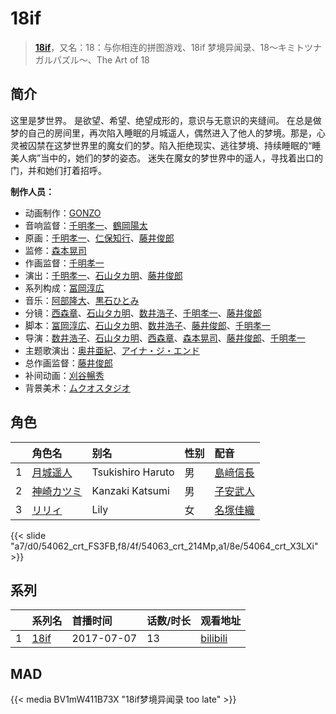 # 18if


> <u>**[18if](https://bgm.tv/subject/200084)**</u>，又名：18：与你相连的拼图游戏、18if 梦境异闻录、18～キミトツナガルパズル～、The Art of 18

## 简介

这里是梦世界。
是欲望、希望、绝望成形的，意识与无意识的夹缝间。
在总是做梦的自己的房间里，再次陷入睡眠的月城遥人，偶然进入了他人的梦境。那是，心灵被囚禁在这梦世界里的魔女们的梦。陷入拒绝现实、逃往梦境、持续睡眠的“睡美人病”当中的，她们的梦的姿态。
迷失在魔女的梦世界中的遥人，寻找着出口的门，并和她们打着招呼。

**制作人员：**
- 动画制作：[GONZO](https://bgm.tv/person/541)
- 音响监督：[千明孝一](https://bgm.tv/person/61)、[鶴岡陽太](https://bgm.tv/person/29)
- 原画：[千明孝一](https://bgm.tv/person/61)、[仁保知行](https://bgm.tv/person/12432)、[藤井俊郎](https://bgm.tv/person/28315)
- 监修：[森本晃司](https://bgm.tv/person/2301)
- 作画监督：[千明孝一](https://bgm.tv/person/61)
- 演出：[千明孝一](https://bgm.tv/person/61)、[石山タカ明](https://bgm.tv/person/991)、[藤井俊郎](https://bgm.tv/person/28315)
- 系列构成：[冨岡淳広](https://bgm.tv/person/498)
- 音乐：[阿部隆大](https://bgm.tv/person/13040)、[黒石ひとみ](https://bgm.tv/person/2383)
- 分镜：[西森章](https://bgm.tv/person/1349)、[石山タカ明](https://bgm.tv/person/991)、[数井浩子](https://bgm.tv/person/572)、[千明孝一](https://bgm.tv/person/61)、[藤井俊郎](https://bgm.tv/person/28315)
- 脚本：[冨岡淳広](https://bgm.tv/person/498)、[石山タカ明](https://bgm.tv/person/991)、[数井浩子](https://bgm.tv/person/572)、[藤井俊郎](https://bgm.tv/person/28315)、[千明孝一](https://bgm.tv/person/61)
- 导演：[数井浩子](https://bgm.tv/person/572)、[石山タカ明](https://bgm.tv/person/991)、[西森章](https://bgm.tv/person/1349)、[森本晃司](https://bgm.tv/person/2301)、[藤井俊郎](https://bgm.tv/person/28315)、[千明孝一](https://bgm.tv/person/61)
- 主题歌演出：[奥井亜紀](https://bgm.tv/person/10843)、[アイナ・ジ・エンド](https://bgm.tv/person/57462)
- 总作画监督：[藤井俊郎](https://bgm.tv/person/28315)
- 补间动画：[刈谷暢秀](https://bgm.tv/person/41612)
- 背景美术：[ムクオスタジオ](https://bgm.tv/person/63928)

## 角色

|     |   角色名   |   别名  | 性别 |  配音  |
|:--- |:------  |:----      |:---  |:--   |
| 1 | [月城遥人](https://bgm.tv/character/54062) | Tsukishiro Haruto | 男 | [島﨑信長](https://bgm.tv/person/7392) |
| 2 | [神崎カツミ](https://bgm.tv/character/54063) | Kanzaki Katsumi | 男 | [子安武人](https://bgm.tv/person/1096) |
| 3 | [リリィ](https://bgm.tv/character/54064) | Lily | 女 | [名塚佳織](https://bgm.tv/person/3922) |

{{< slide "a7/d0/54062_crt_FS3FB,f8/4f/54063_crt_214Mp,a1/8e/54064_crt_X3LXi" >}}

## 系列

|     | 系列名                                                                                                         | 首播时间       | 话数/时长 | 观看地址                                                       |
| :-- | :---------------------------------------------------------------------------------------------------------- | :--------- | :---- | :--------------------------------------------------------- |
| 1   |[18if](https://bgm.tv/subject/200084)| 2017-07-07 | 13    | [bilibili](https://www.bilibili.com/bangumi/play/ep113371) |

## MAD

{{< media BV1mW411B73X 
"18if梦境异闻录 too late" >}}

